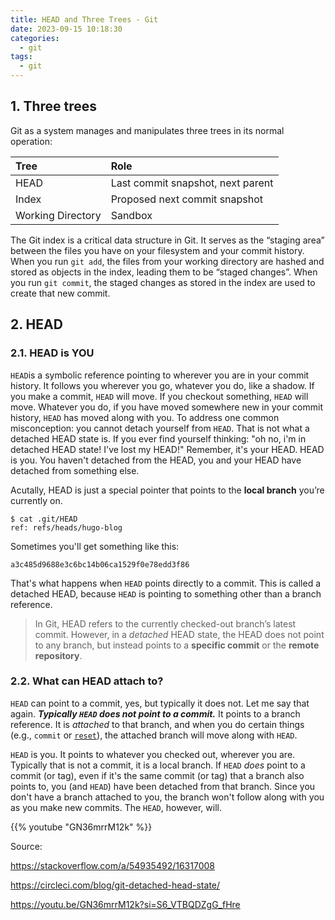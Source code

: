 ```yaml
---
title: HEAD and Three Trees - Git
date: 2023-09-15 10:18:30
categories:
  - git
tags:
  - git
---
```


## 1. Three trees

Git as a system manages and manipulates three trees in its normal operation:

| Tree              | Role                              |
| :---------------- | :-------------------------------- |
| HEAD              | Last commit snapshot, next parent |
| Index             | Proposed next commit snapshot     |
| Working Directory | Sandbox                           |

The Git index is a critical data structure in Git. It serves as the “staging area” between the files you have on your filesystem and your commit history. When you run `git add`, the files from your working directory are hashed and stored as objects in the index, leading them to be “staged changes”. When you run `git commit`, the staged changes as stored in the index are used to create that new commit.

## 2. HEAD

### 2.1. HEAD is YOU

`HEAD`is a symbolic reference pointing to wherever you are in your commit history. It follows you wherever you go, whatever you do, like a shadow. If you make a commit, `HEAD` will move. If you checkout something, `HEAD` will move. Whatever you do, if you have moved somewhere new in your commit history, `HEAD` has moved along with you. To address one common misconception: you cannot detach yourself from `HEAD`. That is not what a detached HEAD state is. If you ever find yourself thinking: "oh no, i'm in detached HEAD state! I've lost my HEAD!" Remember, it's your HEAD. HEAD is you. You haven't detached from the HEAD, you and your HEAD have detached from something else.

Acutally, HEAD is just a special pointer that points to the **local branch** you’re currently on.

```shell
$ cat .git/HEAD                 
ref: refs/heads/hugo-blog
```

Sometimes you'll get something like this:

```
a3c485d9688e3c6bc14b06ca1529f0e78edd3f86
```

That's what happens when `HEAD` points directly to a commit. This is called a detached HEAD, because `HEAD` is pointing to something other than a branch reference.

> In Git, HEAD refers to the currently checked-out branch’s latest commit. However, in a *detached* HEAD state, the HEAD does not point to any branch, but instead points to a **specific commit** or the **remote repository**. 

### 2.2. What can HEAD attach to?

`HEAD` can point to a commit, yes, but typically it does not. Let me say that again. ***Typically `HEAD` does not point to a commit.*** It points to a branch reference. It is *attached* to that branch, and when you do certain things (e.g., `commit` or [`reset`](https://stackoverflow.com/a/54934887/7936744)), the attached branch will move along with `HEAD`. 

`HEAD` is you. It points to whatever you checked out, wherever you are. Typically that is not a commit, it is a local branch. If `HEAD` *does* point to a commit (or tag), even if it's the same commit (or tag) that a branch also points to, you (and `HEAD`) have been detached from that branch. Since you don't have a branch attached to you, the branch won't follow along with you as you make new commits. The `HEAD`, however, will.

{{% youtube "GN36mrrM12k" %}}

Source: 

https://stackoverflow.com/a/54935492/16317008

https://circleci.com/blog/git-detached-head-state/

https://youtu.be/GN36mrrM12k?si=S6_VTBQDZgG_fHre

